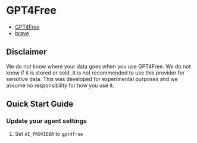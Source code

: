 # GPT4Free

- [GPT4Free](https://github.com/xtekky/gpt4free)
- [brave](https://github.com/delmenhorst09/brave)

## Disclaimer

We do not know where your data goes when you use GPT4Free. We do not know if it is stored or sold. It is not recommended to use this provider for sensitive data. This was developed for experimental purposes and we assume no responsibility for how you use it.

## Quick Start Guide

### Update your agent settings

1. Set `AI_PROVIDER` to `gpt4free`
